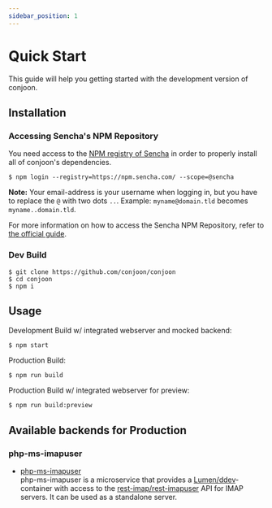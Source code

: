 ```yaml
---
sidebar_position: 1
---
```


# Quick Start
This guide will help you getting started with the development version of conjoon.

## Installation

### Accessing Sencha's NPM Repository
You need access to the [NPM registry of Sencha](https://npm.sencha.com/) in order to properly install all of conjoon's dependencies.

```shell
$ npm login --registry=https://npm.sencha.com/ --scope=@sencha
```
**Note:**
Your email-address is your username when logging in, but you have to replace the `@` with two dots `..`.
Example: `myname@domain.tld` becomes `myname..domain.tld`.

For more information on how to access the Sencha NPM Repository, refer to [the official guide](https://docs.sencha.com/extjs/7.4.0/guides/using_systems/using_npm/npm_repo_access.html).

### Dev Build

```shell
$ git clone https://github.com/conjoon/conjoon
$ cd conjoon
$ npm i 
```

## Usage

Development Build w/ integrated webserver and mocked backend:
```shell
$ npm start
```

Production Build:
```shell
$ npm run build
```

Production Build w/ integrated webserver for preview:
```shell
$ npm run build:preview
```


## Available backends for Production

### php-ms-imapuser
* [php-ms-imapuser](https://github.com/conjoon/php-ms-imapuser) <br />
  php-ms-imapuser is a microservice that provides a [Lumen/ddev](https://lumen.laravel.com)-container with access
  to the [rest-imap/rest-imapuser](https://github.com/conjoon/rest-api-description) API for IMAP servers. It can
  be used as a standalone server.
